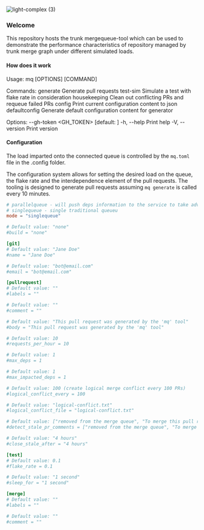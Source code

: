 ![light-complex (3)](https://github.com/trunk-io/mergequeue/assets/1265982/ded3489b-eef7-482f-b94f-0d944c1d93ce)

### Welcome

This repository hosts the trunk mergequeue-tool which can be used to demonstrate the performance
characteristics of repository managed by trunk merge graph under different simulated loads.

#### How does it work

Usage: mq [OPTIONS] [COMMAND]

Commands:
  generate       Generate pull requests
  test-sim       Simulate a test with flake rate in consideration
  housekeeping   Clean out conflicting PRs and requeue failed PRs
  config         Print current configuration content to json
  defaultconfig  Generate default configuration content for generator    

Options:
      --gh-token <GH_TOKEN>  [default: ]
  -h, --help                 Print help
  -V, --version              Print version

#### Configuration

The load imparted onto the connected queue is controlled by the `mq.toml` file in the .config
folder.

The configuration system allows for setting the desired load on the queue, the flake rate and the
interdependence element of the pull requests. The tooling is designed to generate pull requests assuming 
`mq generate` is called every 10 minutes. 

```toml
# parallelqueue - will push deps information to the service to take advantage of trunk merge dynamic parallel queues
# singlequeue - single traditional queueu
mode = "singlequeue"

# Default value: "none"
#build = "none"

[git]
# Default value: "Jane Doe"
#name = "Jane Doe"

# Default value: "bot@email.com"
#email = "bot@email.com"

[pullrequest]
# Default value: ""
#labels = ""

# Default value: ""
#comment = ""

# Default value: "This pull request was generated by the 'mq' tool"
#body = "This pull request was generated by the 'mq' tool"

# Default value: 10
#requests_per_hour = 10

# Default value: 1
#max_deps = 1

# Default value: 1
#max_impacted_deps = 1

# Default value: 100 (create logical merge conflict every 100 PRs)
#logical_conflict_every = 100

# Default value: "logical-conflict.txt"
#logical_conflict_file = "logical-conflict.txt"

# Default value: ["removed from the merge queue", "To merge this pull request, check the box to the left"]
#detect_stale_pr_comments = ["removed from the merge queue", "To merge this pull request, check the box to the left"]

# Default value: "4 hours"
#close_stale_after = "4 hours"

[test]
# Default value: 0.1
#flake_rate = 0.1

# Default value: "1 second"
#sleep_for = "1 second"

[merge]
# Default value: ""
#labels = ""

# Default value: ""
#comment = ""
```
